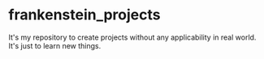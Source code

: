 # frankenstein_projects
It's my repository to create projects without any applicability in real world. It's just to learn new things.
